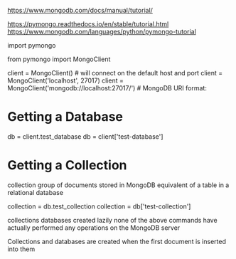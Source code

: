 https://www.mongodb.com/docs/manual/tutorial/

https://pymongo.readthedocs.io/en/stable/tutorial.html
https://www.mongodb.com/languages/python/pymongo-tutorial


import pymongo


from pymongo import MongoClient

client = MongoClient()  # will connect on the default host and port
client = MongoClient('localhost', 27017)
client = MongoClient('mongodb://localhost:27017/')  # MongoDB URI format:

# Getting a Database
db = client.test_database
db = client['test-database']

# Getting a Collection
collection
    group of documents stored in MongoDB
    equivalent of a table in a relational database

collection = db.test_collection
collection = db['test-collection']


collections
databases
    created lazily
    none of the above commands have actually performed any operations on the MongoDB server
    
Collections and databases are created
    when the first document is inserted into them


